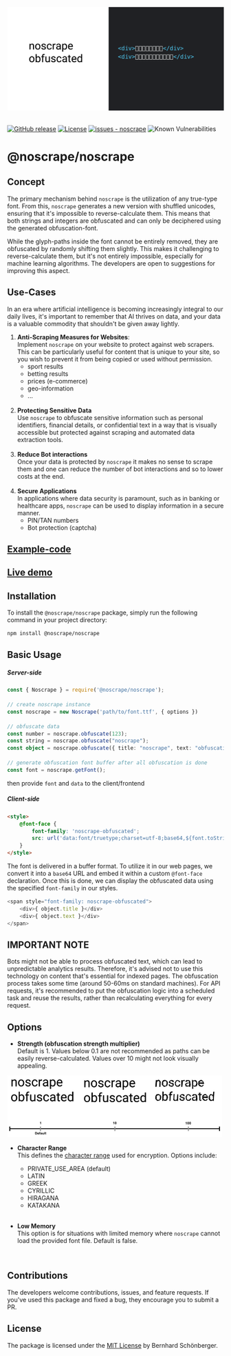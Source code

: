 
<img src="./docs/preview.png" alt="preview">
<br />
<br />

[![GitHub release](https://img.shields.io/github/release/schoenbergerb/noscrape?include_prereleases=&sort=semver&color=blue)](https://github.com/schoenbergerb/noscrape/releases/)
[![License](https://img.shields.io/badge/License-MIT-blue)](#license)
[![issues - noscrape](https://img.shields.io/github/issues/schoenbergerb/noscrape)](https://github.com/schoenbergerb/noscrape/issues)
![Known Vulnerabilities](https://snyk.io/test/github/schoenbergerb/noscrape/badge.svg)



# @noscrape/noscrape 

## Concept
The primary mechanism behind `noscrape` is the utilization of any true-type font. From this, `noscrape` generates a new version with shuffled unicodes, ensuring that it's impossible to reverse-calculate them. This means that both strings and integers are obfuscated and can only be deciphered using the generated obfuscation-font. 

While the glyph-paths inside the font cannot be entirely removed, they are obfuscated by randomly shifting them slightly. This makes it challenging to reverse-calculate them, but it's not entirely impossible, especially for machine learning algorithms. The developers are open to suggestions for improving this aspect.

## Use-Cases

In an era where artificial intelligence is becoming increasingly integral to our daily lives, it's important to remember
that AI thrives on data, and your data is a valuable commodity that shouldn't be given away lightly.

1. **Anti-Scraping Measures for Websites**: <br />
   Implement `noscrape` on your website to protect against web scrapers. This can be particularly useful for content
   that is unique to your site, so you wish to prevent it from being copied or used without permission. <br />
   - sport results
   - betting results
   - prices (e-commerce)
   - geo-information
   - ...
   <br /><br />
2. **Protecting Sensitive Data** <br />
    Use `noscrape` to obfuscate sensitive information such as personal identifiers, financial details, or confidential 
    text in a way that is visually accessible but protected against scraping and automated data extraction tools.
    <br /><br />
3. **Reduce Bot interactions**  <br />
    Once your data is protected by `noscrape` it makes no sense to scrape them and one can reduce the number of bot 
    interactions and so to lower costs at the end. 
    <br /><br />
4. **Secure Applications** <br />
   In applications where data security is paramount, such as in banking or healthcare apps, `noscrape` can be used to 
   display information in a secure manner.
   - PIN/TAN numbers
   - Bot protection (captcha)


## [Example-code](https://github.com/schoenbergerb/noscrape-example)

## [Live demo](https://noscrape-example.vercel.app)

## Installation

To install the `@noscrape/noscrape` package, simply run the following command in your project directory:

```bash
npm install @noscrape/noscrape
```

## Basic Usage

##### Server-side
```typescript jsx
const { Noscrape } = require('@noscrape/noscrape');

// create noscrape instance
const noscrape = new Noscrape('path/to/font.ttf', { options })

// obfuscate data
const number = noscrape.obfuscate(123);
const string = noscrape.obfuscate("noscrape");
const object = noscrape.obfuscate({ title: "noscrape", text: "obfuscation" });

// generate obfuscation font buffer after all obfuscation is done
const font = noscrape.getFont();
```

then provide `font` and `data` to the client/frontend

##### Client-side
```html
<style> 
    @font-face {        
        font-family: 'noscrape-obfuscated';        
        src: url('data:font/truetype;charset=utf-8;base64,${font.toString("base64")}');    
    }
</style>
```
The font is delivered in a buffer format. To utilize it in our web pages, we convert it into a `base64` URL and embed it within a custom `@font-face` declaration. Once this is done, we can display the obfuscated data using the specified `font-family` in our styles.
```typescript jsx
<span style="font-family: noscrape-obfuscated">
    <div>{ object.title }</div>
    <div>{ object.text }</div>
</span>
```

## IMPORTANT NOTE
Bots might not be able to process obfuscated text, which can lead to unpredictable analytics results. Therefore, it's advised not to use this technology on content that's essential for indexed pages. The obfuscation process takes some time (around 50-60ms on standard machines). For API requests, it's recommended to put the obfuscation logic into a scheduled task and reuse the results, rather than recalculating everything for every request.

## Options
- **Strength (obfuscation strength multiplier)**<br />
    Default is 1. Values below 0.1 are not recommended as paths can be easily reverse-calculated. 
    Values over 10 might not look visually appealing.<br />
<img src="./docs/obfuscationstrength.jpg" width="500">
  <br />

  
- **Character Range**<br />
    This defines the [character range](https://www.ling.upenn.edu/courses/Spring_2003/ling538/UnicodeRanges.html) used for encryption. Options include:
  - PRIVATE_USE_AREA (default)
  - LATIN
  - GREEK
  - CYRILLIC
  - HIRAGANA
  - KATAKANA
<br /><br />
  
- **Low Memory**<br />
    This option is for situations with limited memory where `noscrape` cannot load the provided font file. 
    Default is false.

<br />

## Contributions
The developers welcome contributions, issues, and feature requests. 
If you've used this package and fixed a bug, they encourage you to submit a PR.

## License
The package is licensed under the [MIT License](https://github.com/schoenbergerb/noscrape/blob/main/LICENSE) by Bernhard Schönberger.
